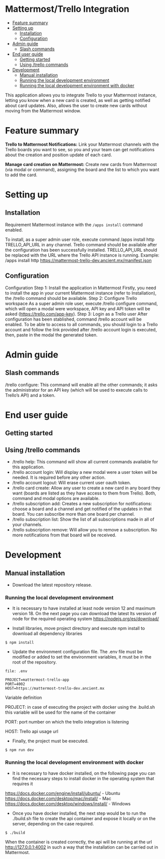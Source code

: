 # Mattermost/Trello Integration

* [Feature summary](#feature-summary)
* [Setting up](#setting-up)
  * [Installation](#installation)
  * [Configuration](#configuration)
* [Admin guide](#admin-guide)
  * [Slash commands](#slash-commands)
* [End user guide](#end-user-guide)
  * [Getting started](#getting-started)
  * [Using /trello commands](#using-trello-commands)
* [Development](#development)
  * [Manual installation](#manual-installation)
  * [Running the local development environment](#running-the-local-development-environment)
  * [Running the local development environment with docker](#running-the-local-development-environment-with-docker)

This application allows you to integrate Trello to your Mattermost instance, letting you know when a new card is created, as well as getting notified about card updates. Also, allows the user to create new cards without moving from the Mattermost window.

# Feature summary

**Trello to Mattermost Notifications:** Link your Mattermost channels with the Trello boards you want to see, so you and your team can get notifications about the creation and position update of each card.

**Manage card creation on Mattermost:** Create new cards from Mattermost (via modal or command), assigning the board and the list to which you want to add the card.

# Setting up

## Installation

Requirement Mattermost instance with the ``/apps install`` command enabled.

To install, as a super admin user role, execute command /apps install http TRELLO_API_URL in any channel. Trello command should be available after the configuration has been successfully installed. TRELLO_API_URL should be replaced with the URL where the Trello API instance is running. Example: /apps install http https://mattermost-trello-dev.ancient.mx/manifest.json

## Configuration

Configuration Step 1: Install the application in Mattermost Firstly, you need to install the app in your current Mattermost instance (refer to Installation), the /trello command should be available.
Step 2: Configure Trello workspace As a super admin role user, execute /trello configure command, which will open a modal were workspace, API key and API token will be asked (https://trello.com/app-key).
Step 3: Login as a Trello user After configuration has been stablished, command /trello account will be enabled. To be able to access to all commands, you should login to a Trello account and follow the link provided after /trello account login is executed, then,
paste in the modal the generated token.

 # Admin guide

## Slash commands

/trello configure: This command will enable all the other commands; it asks the administrator for an API key (which will be used to execute calls to Trello’s API) and a token.

# End user guide

## Getting started

## Using /trello commands

- /trello help: This command will show all current commands available for this application.
- /trello account login: Will display a new modal were a user token will be needed. It is required before any other action.
- /trello account logout: Will erase current user oauth token.
- /trello card create: Allow any user to create a new card in any board they want (boards are listed as they have access to them from Trello). Both, command and modal options are available.
- /trello subscription add: Creates a new subscription for notifications: choose a board and a channel and get notified of the updates in that board. You can subscribe more than one board per channel.
- /trello subscription list: Show the list of all subscriptions made in all of your channels.
- /trello subscription remove: Will allow you to remove a subscription. No more notifications from that board will be received.

# Development

## Manual installation

*  Download the latest repository release.

### Running the local development environment

* It is necessary to have installed at least node version 12 and maximum version 18.
On the next page you can download the latest lts version of node for the required operating system https://nodejs.org/es/download/

*  Install libraries, move project directory and execute npm install to download all dependency libraries

```
$ npm install
```

*  Update the environment configuration file. The .env file must be modified or added to set the environment variables, it must be in the root of the repository.

```
file: .env

PROJECT=mattermost-trello-app
PORT=4002
HOST=https://mattermost-trello-dev.ancient.mx
```

Variable definition

PROJECT: in case of executing the project with docker using the .build.sh this variable will be used for the name of the container

PORT: port number on which the trello integration is listening

HOST: Trello api usage url

* Finally, the project must be executed.

```
$ npm run dev
```

### Running the local development environment with docker

* It is necessary to have docker installed, on the following page you can find the necessary steps to install docker in the operating system that requires it

https://docs.docker.com/engine/install/ubuntu/ - Ubuntu
https://docs.docker.com/desktop/mac/install/ - Mac
https://docs.docker.com/desktop/windows/install/ - Windows

* Once you have docker installed, the next step would be to run the ./build.sh file to create the api container and expose it locally or on the server, depending on the case required.

```
$ ./build
```

When the container is created correctly, the api will be running at the url http://127.0.0.1:4002
in such a way that the installation can be carried out in Mattermost.
